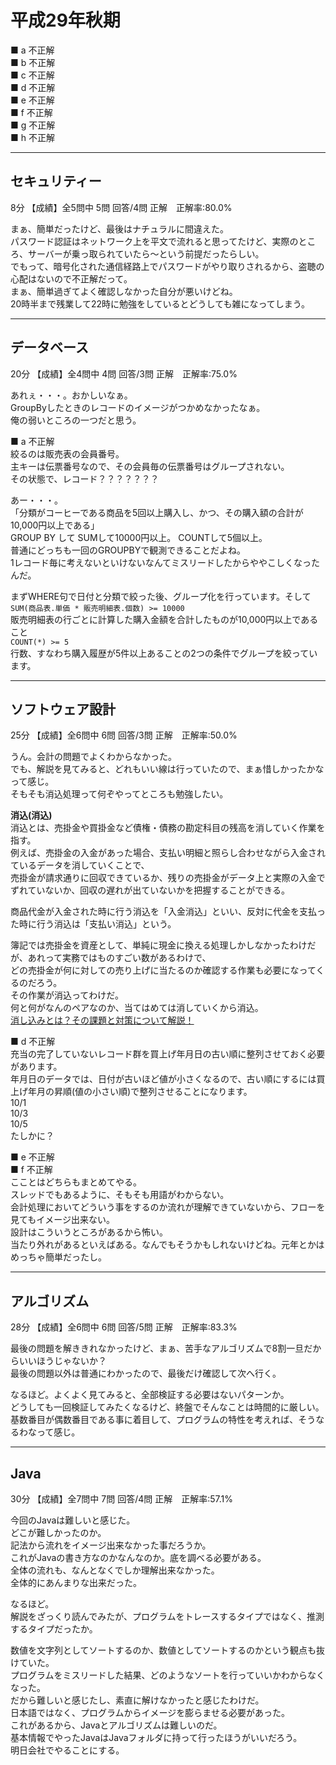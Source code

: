 # 平成29年秋期

■ a 不正解  
■ b 不正解  
■ c 不正解  
■ d 不正解  
■ e 不正解  
■ f 不正解  
■ g 不正解  
■ h 不正解  

---

## セキュリティー

8分 【成績】全5問中 5問 回答/4問 正解　正解率:80.0%  

まぁ、簡単だったけど、最後はナチュラルに間違えた。  
パスワード認証はネットワーク上を平文で流れると思ってたけど、実際のところ、サーバーが乗っ取られていたら～という前提だったらしい。  
でもって、暗号化された通信経路上でパスワードがやり取りされるから、盗聴の心配はないので不正解だって。  
まぁ、簡単過ぎてよく確認しなかった自分が悪いけどね。  
20時半まで残業して22時に勉強をしているとどうしても雑になってしまう。  

---

## データベース

20分 【成績】全4問中 4問 回答/3問 正解　正解率:75.0%  

あれぇ・・・。おかしいなぁ。  
GroupByしたときのレコードのイメージがつかめなかったなぁ。  
俺の弱いところの一つだと思う。  

■ a 不正解  
絞るのは販売表の会員番号。  
主キーは伝票番号なので、その会員毎の伝票番号はグループされない。  
その状態で、レコード？？？？？？？  

あー・・・。  
「分類がコーヒーである商品を5回以上購入し、かつ、その購入額の合計が10,000円以上である」  
GROUP BY して SUMして10000円以上。 COUNTして5個以上。  
普通にどっちも一回のGROUPBYで観測できることだよね。  
1レコード毎に考えないといけないなんてミスリードしたからややこしくなったんだ。  

まずWHERE句で日付と分類で絞った後、グループ化を行っています。そして  
`SUM(商品表.単価 * 販売明細表.個数) >= 10000`  
販売明細表の行ごとに計算した購入金額を合計したものが10,000円以上であること  
`COUNT(*) >= 5`  
行数、すなわち購入履歴が5件以上あることの2つの条件でグループを絞っています。  

---

## ソフトウェア設計

25分 【成績】全6問中 6問 回答/3問 正解　正解率:50.0%  

うん。会計の問題でよくわからなかった。  
でも、解説を見てみると、どれもいい線は行っていたので、まぁ惜しかったかなって感じ。  
そもそも消込処理って何ぞやってところも勉強したい。  

**消込(消込)**  
消込とは、売掛金や買掛金など債権・債務の勘定科目の残高を消していく作業を指す。  
例えば、売掛金の入金があった場合、支払い明細と照らし合わせながら入金されているデータを消していくことで、  
売掛金が請求通りに回収できているか、残りの売掛金がデータ上と実際の入金でずれていないか、回収の遅れが出ていないかを把握することができる。  

商品代金が入金された時に行う消込を「入金消込」といい、反対に代金を支払った時に行う消込は「支払い消込」という。  

簿記では売掛金を資産として、単純に現金に換える処理しかしなかったわけだが、あれって実務ではものすごい数があるわけで、  
どの売掛金が何に対しての売り上げに当たるのか確認する作業も必要になってくるのだろう。  
その作業が消込ってわけだ。  
何と何がなんのペアなのか、当てはめては消していくから消込。  
[消し込みとは？その課題と対策について解説！](https://www.robotpayment.co.jp/blog/billing-business/reconcile/9235/)  

■ d 不正解  
充当の完了していないレコード群を買上げ年月日の古い順に整列させておく必要があります。  
年月日のデータでは、日付が古いほど値が小さくなるので、古い順にするには買上げ年月の昇順(値の小さい順)で整列させることになります。  
10/1  
10/3  
10/5  
たしかに？

■ e 不正解  
■ f 不正解  
こことはどちらもまとめてやる。  
スレッドでもあるように、そもそも用語がわからない。  
会計処理においてどういう事をするのか流れが理解できていないから、フローを見てもイメージ出来ない。  
設計はこういうところがあるから怖い。  
当たり外れがあるといえばある。なんでもそうかもしれないけどね。元年とかはめっちゃ簡単だったし。  

---

## アルゴリズム

28分 【成績】全6問中 6問 回答/5問 正解　正解率:83.3%  

最後の問題を解ききれなかったけど、まぁ、苦手なアルゴリズムで8割一旦だからいいほうじゃないか？  
最後の問題以外は普通にわかったので、最後だけ確認して次へ行く。  

なるほど。よくよく見てみると、全部検証する必要はないパターンか。  
どうしても一回検証してみたくなるけど、終盤でそんなことは時間的に厳しい。  
基数番目が偶数番目である事に着目して、プログラムの特性を考えれば、そうなるわなって感じ。  

---

## Java

30分 【成績】全7問中 7問 回答/4問 正解　正解率:57.1%  

今回のJavaは難しいと感じた。  
どこが難しかったのか。  
記法から流れをイメージ出来なかった事だろうか。  
これがJavaの書き方なのかなんなのか。底を調べる必要がある。  
全体の流れも、なんとなくでしか理解出来なかった。  
全体的にあんまりな出来だった。  

なるほど。  
解説をざっくり読んでみたが、プログラムをトレースするタイプではなく、推測するタイプだったか。  

数値を文字列としてソートするのか、数値としてソートするのかという観点も抜けていた。  
プログラムをミスリードした結果、どのようなソートを行っていいかわからなくなった。  
だから難しいと感じたし、素直に解けなかったと感じたわけだ。  
日本語ではなく、プログラムからイメージを膨らませる必要があった。  
これがあるから、Javaとアルゴリズムは難しいのだ。  
基本情報でやったJavaはJavaフォルダに持って行ったほうがいいだろう。  
明日会社でやることにする。  
